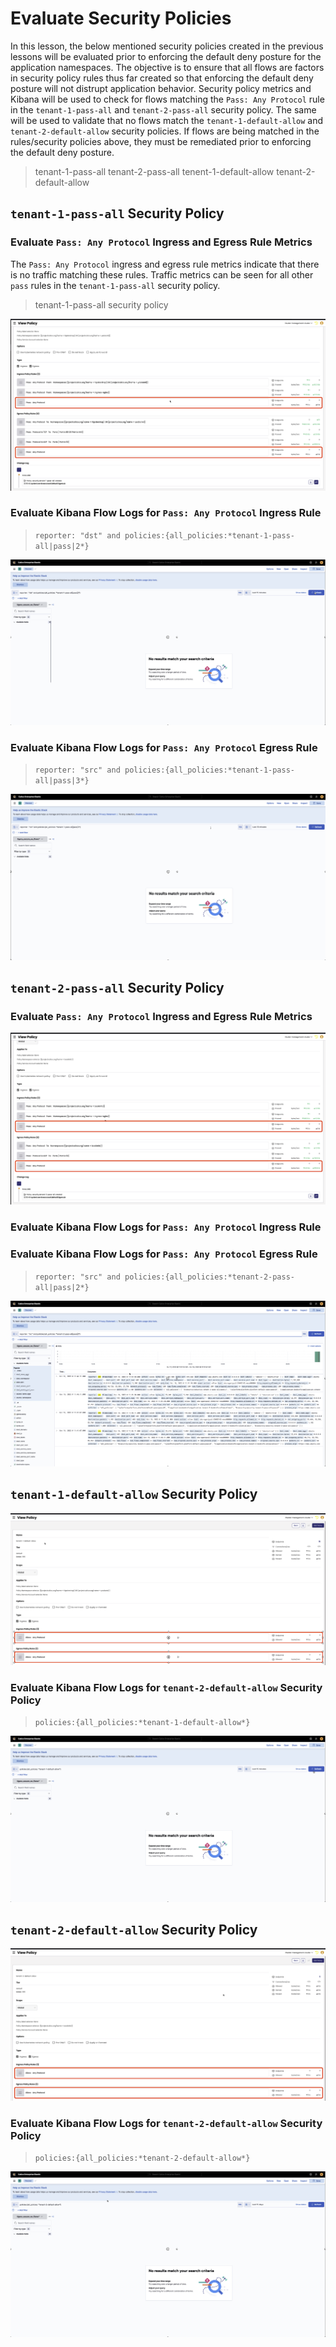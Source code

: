 # Evaluate Security Policies

In this lesson, the below mentioned security policies created in the previous lessons will be evaluated prior to enforcing the default deny posture for the application namespaces. The objective is to ensure that all flows are factors in security policy rules thus far created so that enforcing the default deny posture will not distrupt application behavior. Security policy metrics and Kibana will be used to check for flows matching the `Pass: Any Protocol` rule in the `tenant-1-pass-all` and `tenant-2-pass-all` security policy. The same will be used to validate that no flows match the `tenant-1-default-allow` and `tenant-2-default-allow` security policies. If flows are being matched in the rules/security policies above, they must be remediated prior to enforcing the default deny posture. 

> tenant-1-pass-all
> tenant-2-pass-all
> tenent-1-default-allow
> tenant-2-default-allow

## `tenant-1-pass-all` Security Policy


### Evaluate `Pass: Any Protocol` Ingress and Egress Rule Metrics

The `Pass: Any Protocol` ingress and egress rule metrics indicate that there is no traffic matching these rules. Traffic metrics can be seen for all other `pass` rules in the `tenant-1-pass-all` security policy. 

> tenant-1-pass-all security policy

![evaluate-tenant-1-pass-all-gif](images/evaluate-tenant-1-pass-all.png)

### Evaluate Kibana Flow Logs for `Pass: Any Protocol` Ingress Rule

> `reporter: "dst" and policies:{all_policies:*tenant-1-pass-all|pass|2*}`

![kibana-dst-tenant-1-pass-all](images/kibana-dst-tenant-1-pass-all.png)

### Evaluate Kibana Flow Logs for `Pass: Any Protocol` Egress Rule

> `reporter: "src" and policies:{all_policies:*tenant-1-pass-all|pass|3*}`

![kibana-src-tenant-1-pass-all](images/kibana-src-tenant-1-pass-all.png)


## `tenant-2-pass-all` Security Policy

### Evaluate `Pass: Any Protocol` Ingress and Egress Rule Metrics

![evaluate-tenant-2-pass-all-gif](images/evaluate-tenant-2-pass-all.png)

### Evaluate Kibana Flow Logs for `Pass: Any Protocol` Ingress Rule

### Evaluate Kibana Flow Logs for `Pass: Any Protocol` Egress Rule

> `reporter: "src" and policies:{all_policies:*tenant-2-pass-all|pass|2*}`

![kibana-src-tenant-2-pass-all](images/kibana-src-tenant-2-pass-all.png)


## `tenant-1-default-allow` Security Policy

![evaluate-tenant-1-default-allow.png](images/evaluate-tenant-1-default-allow.png)

### Evaluate Kibana Flow Logs for `tenant-2-default-allow` Security Policy

> `policies:{all_policies:*tenant-1-default-allow*}`

![kibana-tenant-1-default-allow.png](images/kibana-tenant-1-default-allow.png)


## `tenant-2-default-allow` Security Policy

![evaluate-tenant-2-default-allow.png](images/evaluate-tenant-2-default-allow.png)

### Evaluate Kibana Flow Logs for `tenant-2-default-allow` Security Policy

> `policies:{all_policies:*tenant-2-default-allow*}`

![kibana-tenant-2-default-allow.png](images/kibana-tenant-2-default-allow.png)